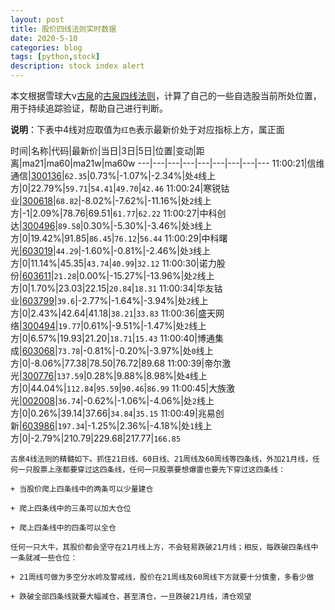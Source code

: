 ```yaml
---
layout: post
title: 股价四线法则实时数据
date: 2020-5-10
categories: blog
tags: [python,stock]
description: stock index alert
---
```



本文根据雪球大v[古泉](https://xueqiu.com/u/7148646888)的[古泉四线法则](https://xueqiu.com/7148646888/130498192)，计算了自己的一些自选股当前所处位置，用于持续追踪验证，帮助自己进行判断。

**说明**：下表中4线对应取值为`红色`表示最新价处于对应指标上方，属正面

时间|名称|代码|最新价|当日|3日|5日|位置|变动|距离|ma21|ma60|ma21w|ma60w
---|---|---|---|---|---|---|---|---
11:00:21|信维通信|[300136](https://xueqiu.com/S/SZ300136)|`62.35`|0.73%|-1.07%|-2.34%|处`4`线上方|0|22.79%|`59.71`|`54.41`|`49.70`|`42.46`
11:00:24|寒锐钴业|[300618](https://xueqiu.com/S/SZ300618)|`68.82`|-8.02%|-7.62%|-11.16%|处`2`线上方|-1|2.09%|78.76|69.51|`61.77`|`62.22`
11:00:27|中科创达|[300496](https://xueqiu.com/S/SZ300496)|`89.58`|0.30%|-5.30%|-3.46%|处`3`线上方|0|19.42%|91.85|`86.45`|`76.12`|`56.44`
11:00:29|中科曙光|[603019](https://xueqiu.com/S/SH603019)|`44.29`|-1.60%|-0.81%|-2.46%|处`3`线上方|0|11.14%|45.35|`43.74`|`40.99`|`32.12`
11:00:30|诺力股份|[603611](https://xueqiu.com/S/SH603611)|`21.28`|0.00%|-15.27%|-13.96%|处`2`线上方|0|1.70%|23.03|22.15|`20.84`|`18.31`
11:00:34|华友钴业|[603799](https://xueqiu.com/S/SH603799)|`39.6`|-2.77%|-1.64%|-3.94%|处`2`线上方|0|2.43%|42.64|41.18|`38.21`|`33.83`
11:00:36|盛天网络|[300494](https://xueqiu.com/S/SZ300494)|`19.77`|0.61%|-9.51%|-1.47%|处`2`线上方|0|6.57%|19.93|21.20|`18.71`|`15.43`
11:00:40|博通集成|[603068](https://xueqiu.com/S/SH603068)|`73.78`|-0.81%|-0.20%|-3.97%|处`0`线上方|0|-8.06%|77.38|78.50|76.72|89.68
11:00:39|帝尔激光|[300776](https://xueqiu.com/S/SZ300776)|`137.59`|0.28%|9.88%|8.98%|处`4`线上方|0|44.04%|`112.84`|`95.59`|`90.46`|`86.99`
11:00:45|大族激光|[002008](https://xueqiu.com/S/SZ002008)|`36.74`|-0.62%|-1.06%|-4.06%|处`2`线上方|0|0.26%|39.14|37.66|`34.84`|`35.15`
11:00:49|兆易创新|[603986](https://xueqiu.com/S/SH603986)|`197.34`|-1.25%|2.36%|-4.18%|处`1`线上方|0|-2.79%|210.79|229.68|217.77|`166.85`

```
古泉4线法则的精髓如下。抓住21日线、60日线、21周线及60周线等四条线，外加21月线，任何一只股票上涨都要穿过这四条线，任何一只股票要想爆雷也要先下穿过这四条线：

+ 当股价爬上四条线中的两条可以少量建仓

+ 爬上四条线中的三条可以加大仓位

+ 爬上四条线中的四条可以全仓

任何一只大牛，其股价都会坚守在21月线上方，不会轻易跌破21月线；相反，每跌破四条线中一条就减一些仓位：

+ 21周线可做为多空分水岭及警戒线，股价在21周线及60周线下方就要十分慎重，多看少做

+ 跌破全部四条线就要大幅减仓，甚至清仓，一旦跌破21月线，清仓观望
```